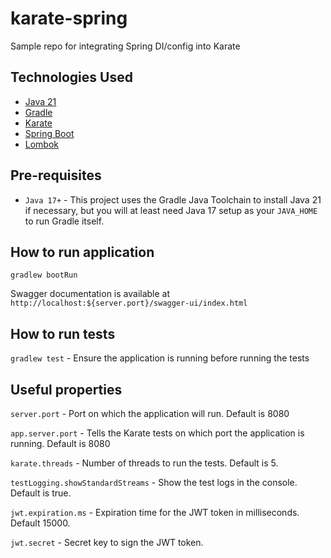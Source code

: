 # karate-spring
Sample repo for integrating Spring DI/config into Karate

## Technologies Used

* [Java 21](https://www.java.com)
* [Gradle](https://gradle.org/)
* [Karate](https://www.karatelabs.io/)
* [Spring Boot](https://spring.io/projects/spring-boot)
* [Lombok](https://projectlombok.org/)

## Pre-requisites

* `Java 17+` - This project uses the Gradle Java Toolchain to install Java 21 if necessary, but you will
at least need Java 17 setup as your `JAVA_HOME` to run Gradle itself.

## How to run application

`gradlew bootRun`

Swagger documentation is available at `http://localhost:${server.port}/swagger-ui/index.html`

## How to run tests

`gradlew test` - Ensure the application is running before running the tests

## Useful properties

`server.port` - Port on which the application will run. Default is 8080

`app.server.port` - Tells the Karate tests on which port the application is running. Default is 8080

`karate.threads` - Number of threads to run the tests. Default is 5.

`testLogging.showStandardStreams` - Show the test logs in the console. Default is true.

`jwt.expiration.ms` - Expiration time for the JWT token in milliseconds. Default 15000.

`jwt.secret` - Secret key to sign the JWT token.
